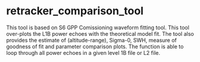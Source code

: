 # retracker_comparison_tool

This tool is based on S6 GPP Comissioning waveform fitting tool. 
This tool over-plots the L1B power echoes with the theoretical model fit. 
The tool also provides the estimate of (altitude-range), Sigma-0, SWH, measure of goodness of fit and parameter comparison plots. 
The function is able to loop through all power echoes in a given level 1B file or L2 file.
